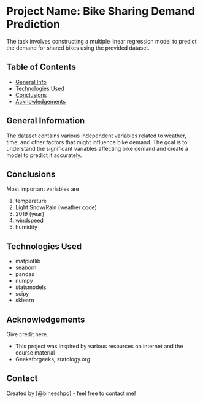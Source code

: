 # Project Name: Bike Sharing Demand Prediction
The task involves constructing a multiple linear regression model to predict the demand for shared bikes using the provided dataset.


## Table of Contents
* [General Info](#general-information)
* [Technologies Used](#technologies-used)
* [Conclusions](#conclusions)
* [Acknowledgements](#acknowledgements)

<!-- You can include any other section that is pertinent to your problem -->

## General Information
The dataset contains various independent variables related to weather, time, and other factors that might influence bike demand. The goal is to understand the significant variables affecting bike demand and create a model to predict it accurately.

<!-- You don't have to answer all the questions - just the ones relevant to your project. -->

## Conclusions
Most important variables are 

1. temperature
2. Light Snow/Rain (weather code)
3. 2019 (year)
4. windspeed
5. humidity




## Technologies Used
- matplotlib
- seaborn
- pandas
- numpy
- statsmodels
- scipy
- sklearn

<!-- As the libraries versions keep on changing, it is recommended to mention the version of library used in this project -->

## Acknowledgements
Give credit here.
- This project was inspired by various resources on internet and the course material
- Geeksforgeeks, statology.org



## Contact
Created by [@bineeshpc] - feel free to contact me!

